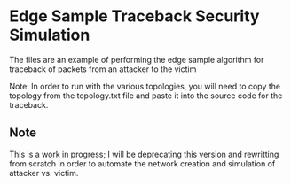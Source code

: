 # Edge Sample Traceback Security Simulation
The files are an example of performing the edge sample algorithm for traceback of packets from an attacker to the victim

Note: In order to run with the various topologies, you will need to copy the topology from the topology.txt file and paste it into the source code for the traceback.

## Note
This is a work in progress; I will be deprecating this version and rewritting from scratch in order to automate the network creation and simulation of attacker vs. victim.

